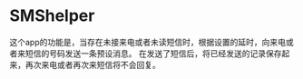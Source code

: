 # SMShelper
这个app的功能是，当存在未接来电或者未读短信时，根据设置的延时，向来电或者来短信的号码发送一条预设消息。
在发送了短信后，将已经发送的记录保存起来，再次来电或者再次来短信将不会回复。
